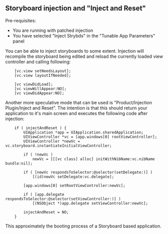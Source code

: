 ## Storyboard injection and "Inject and Reset"

Pre-requisites:

 *  You are running with patched injection
 *  You have selected "Inject Strybds" in the "Tunable App Parameters" panel
 
You can be able to inject storyboards to some extent. Injection will recompile the storyboard 
being edited and reload the currently loaded view controller and calling following:

``` objc
    [vc.view setNeedsLayout];
    [vc.view layoutIfNeeded];

    [vc viewDidLoad];
    [vc viewWillAppear:NO];
    [vc viewDidAppear:NO];
```

Another more speculative mode that can be used is "Product/Injection Plugin/Inject and Reset".
The intention is that this should return your application to it's main screen and 
executes the following code after injection:

``` objc
    if ( injectAndReset ) {
        UIApplication *app = UIApplication.sharedApplication;
        UIViewController *vc = [app.windows[0] rootViewController];
        UIViewController *newVc = vc.storyboard.instantiateInitialViewController;
        
        if ( !newVc )
            newVc = [[[vc class] alloc] initWithNibName:vc.nibName bundle:nil];
            
        if ( [newVc respondsToSelector:@selector(setDelegate:)] )
            [(id)newVc setDelegate:vc.delegate];
            
        [app.windows[0] setRootViewController:newVc];
        
        if ( [app.delegate respondsToSelector:@selector(setViewController:)] )
            [(NSObject *)app.delegate setViewController:newVc];
            
        injectAndReset = NO;
    }
```

This approximately the booting process of a Storyboard based application.